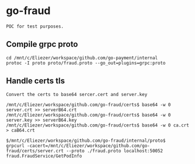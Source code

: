 # go-fraud

    POC for test purposes.

## Compile grpc proto

    cd /mnt/c/Eliezer/workspace/github.com/go-payment/internal
    protoc -I proto proto/fraud.proto --go_out=plugins=grpc:proto

## Handle certs tls

    Convert the certs to base64 sercer.cert and server.key

    /mnt/c/Eliezer/workspace/github.com/go-fraud/certs$ base64 -w 0 server.crt >> serverB64.crt
    /mnt/c/Eliezer/workspace/github.com/go-fraud/certs$ base64 -w 0 server.key >> serverB64.key
    /mnt/c/Eliezer/workspace/github.com/go-fraud/certs$ base64 -w 0 ca.crt > caB64.crt

    $/mnt/c/Eliezer/workspace/github.com/go-fraud/internal/proto$
    grpcurl -cacert=/mnt/c/Eliezer/workspace/github.com/go-fraud/certs/server.crt --proto ./fraud.proto localhost:50052 fraud.FraudService/GetPodInfo